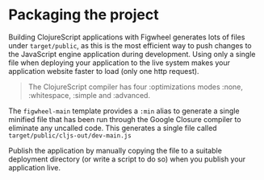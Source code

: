 # Packaging the project

Building ClojureScript applications with Figwheel generates lots of files under `target/public`, as this is the most efficient way to push changes to the JavaScript engine application during development.  Using only a single file when deploying your application to the live system makes your application website faster to load (only one http request).

> The ClojureScript compiler has four :optimizations modes :none, :whitespace, :simple and :advanced.

The `figwheel-main` template provides a `:min` alias to generate a single minified file that has been run through the Google Closure compiler to eliminate any uncalled code.  This generates a single file called `target/public/cljs-out/dev-main.js`

Publish the application by manually copying the file to a suitable deployment directory (or write a script to do so) when you publish your application live.
